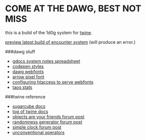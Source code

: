 COME AT THE DAWG, BEST NOT MISS
==========

this is a build of the 1d0g system for <a href="http://twinery.org/">twine</a>. 

<a href="http://htmlpreview.github.io/?https://github.com/shuuki/1dog-twine/blob/master/1dog.html">preview latest build of encounter system</a> (will produce an error.)

###dawg stuff
- <a href="https://docs.google.com/spreadsheets/d/1C0iNMtiu_K4ef8i1-59mJp2KN7WlEbf_LwtkkoEMim8">gdocs system notes spreadsheet</a>
- <a href="http://codepen.io/somethingformed/pen/xbxNmx">codepen styles</a>
- <a href="http://www.oxru.in/remote/dawg-webfonts/styles.css">dawg webfonts</a>
 - <a href="http://www.dafont.com/pixarrows.font">arrow pixel font</a> 
 - <a href="http://davidwalsh.name/cdn-fonts">configuring htaccess to serve webfonts</a>
- <a href="http://alltowndata.com/living-in/Taos-New-Mexico">taos stats</a>

###twine reference
- <a href="http://www.motoslave.net/sugarcube/docs/">sugarcube docs</a>
- <a href="http://twinery.org/wiki/start">top of twine docs</a>
 - <a href="http://twinery.org/forum/index.php/topic,1516.0.html">objects are your friends forum post</a>
 - <a href="http://twinery.org/forum/index.php/topic,1970.msg5380.html#msg5380">randomness generator forum post</a>
 - <a href="http://twinery.org/forum/index.php/topic,1861.msg4939.html#msg4939">simple clock forum post</a>
- <a href="http://www.glorioustrainwrecks.com/node/5081">unconventional operators</a>
